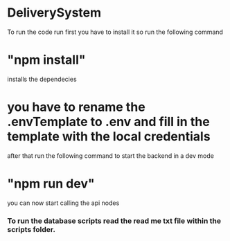 # DeliverySystem

To run the code run
first you have to install it so run the following command

# "npm install"

installs the dependecies

# you have to rename the .envTemplate to .env and fill in the template with the local credentials

after that run the following command to start the backend in a dev mode

# "npm run dev"

you can now start calling the api nodes

### To run the database scripts read the read me txt file within the scripts folder.
